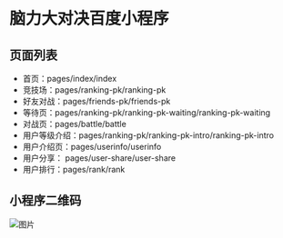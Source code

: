 # 脑力大对决百度小程序


## 页面列表
- 首页：pages/index/index
- 竞技场：pages/ranking-pk/ranking-pk
- 好友对战：pages/friends-pk/friends-pk
- 等待页：pages/ranking-pk/ranking-pk-waiting/ranking-pk-waiting
- 对战页：pages/battle/battle
- 用户等级介绍：pages/ranking-pk/ranking-pk-intro/ranking-pk-intro
- 用户介绍页：pages/userinfo/userinfo
- 用户分享： pages/user-share/user-share
- 用户排行：pages/rank/rank

## 小程序二维码

![图片](http://agroup-bos.su.bcebos.com/2c6a183f355fc84113e4a2d7477be04034f55e75)